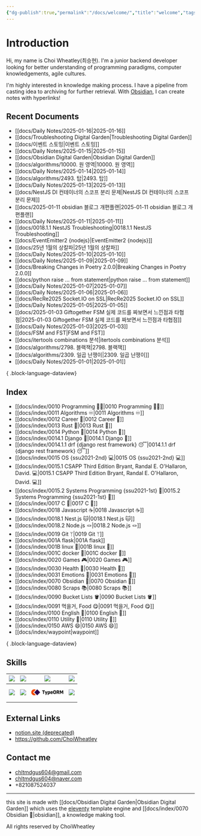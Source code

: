 ```yaml
---
{"dg-publish":true,"permalink":"/docs/welcome/","title":"welcome","tags":["readme","index","readme","index","gardenEntry","gardenEntry","gardenEntry","gardenEntry","gardenEntry","gardenEntry","gardenEntry","gardenEntry","gardenEntry"]}
---
```



# Introduction

Hi, my name is Choi Wheatley(최승현). I'm a junior backend developer looking for better understanding of programming paradigms, computer knowledgements, agile cultures.

I'm highly interested in knowledge making process. I have a pipeline from casting idea to archiving for further retrieval. With [Obsidian](https://obsidian.md), I can create notes with hyperlinks!

## Recent Documents

- [[docs/Daily Notes/2025-01-16\|2025-01-16]]
- [[docs/Troubleshooting Digital Garden\|Troubleshooting Digital Garden]]
- [[docs/이벤트 스토밍\|이벤트 스토밍]]
- [[docs/Daily Notes/2025-01-15\|2025-01-15]]
- [[docs/Obsidian Digital Garden\|Obsidian Digital Garden]]
- [[docs/algorithms/10000. 원 영역\|10000. 원 영역]]
- [[docs/Daily Notes/2025-01-14\|2025-01-14]]
- [[docs/algorithms/2493. 탑\|2493. 탑]]
- [[docs/Daily Notes/2025-01-13\|2025-01-13]]
- [[docs/NestJS DI 컨테이너의 스코프 분리 문제\|NestJS DI 컨테이너의 스코프 분리 문제]]
- [[docs/2025-01-11 obsidian 블로그 개편플랜\|2025-01-11 obsidian 블로그 개편플랜]]
- [[docs/Daily Notes/2025-01-11\|2025-01-11]]
- [[docs/0018.1.1 NestJS Troubleshooting\|0018.1.1 NestJS Troubleshooting]]
- [[docs/EventEmitter2 {nodejs}\|EventEmitter2 {nodejs}]]
- [[docs/25년 1월의 상칼파\|25년 1월의 상칼파]]
- [[docs/Daily Notes/2025-01-10\|2025-01-10]]
- [[docs/Daily Notes/2025-01-09\|2025-01-09]]
- [[docs/Breaking Changes in Poetry 2.0.0\|Breaking Changes in Poetry 2.0.0]]
- [[docs/python raise ... from statement\|python raise ... from statement]]
- [[docs/Daily Notes/2025-01-07\|2025-01-07]]
- [[docs/Daily Notes/2025-01-06\|2025-01-06]]
- [[docs/RecRe2025 Socket.IO on SSL\|RecRe2025 Socket.IO on SSL]]
- [[docs/Daily Notes/2025-01-05\|2025-01-05]]
- [[docs/2025-01-03 Giftogether FSM 실제 코드를 짜보면서 느낀점과 타협점\|2025-01-03 Giftogether FSM 실제 코드를 짜보면서 느낀점과 타협점]]
- [[docs/Daily Notes/2025-01-03\|2025-01-03]]
- [[docs/FSM and FST\|FSM and FST]]
- [[docs/itertools combinations 분석\|itertools combinations 분석]]
- [[docs/algorithms/2798. 블랙잭\|2798. 블랙잭]]
- [[docs/algorithms/2309. 일곱 난쟁이\|2309. 일곱 난쟁이]]
- [[docs/Daily Notes/2025-01-01\|2025-01-01]]

{ .block-language-dataview}

## Index

- [[docs/index/0010 Programming 👩‍💻\|0010 Programming 👩‍💻]]
- [[docs/index/0011 Algorithms ♾️\|0011 Algorithms ♾️]]
- [[docs/index/0012 Career 💼\|0012 Career 💼]]
- [[docs/index/0013 Rust 🦀\|0013 Rust 🦀]]
- [[docs/index/0014 Python 🐍\|0014 Python 🐍]]
- [[docs/index/0014.1 Django 🎈\|0014.1 Django 🎈]]
- [[docs/index/0014.1.1 drf {django rest framework} 😴\|0014.1.1 drf {django rest framework} 😴]]
- [[docs/index/0015 OS {ssu2021-2nd} 💻\|0015 OS {ssu2021-2nd} 💻]]
- [[docs/index/0015.1 CSAPP Third Edition Bryant, Randal E. O'Hallaron, David. 💻\|0015.1 CSAPP Third Edition Bryant, Randal E. O'Hallaron, David. 💻]]
- [[docs/index/0015.2 Systems Programming {ssu2021-1st} 🐼\|0015.2 Systems Programming {ssu2021-1st} 🐼]]
- [[docs/index/0017 C 🍎\|0017 C 🍎]]
- [[docs/index/0018 Javascript ☕️\|0018 Javascript ☕️]]
- [[docs/index/0018.1 Nest.js 🐱\|0018.1 Nest.js 🐱]]
- [[docs/index/0018.2 Node.js 🪢\|0018.2 Node.js 🪢]]
- [[docs/index/0019 Git ᛘ\|0019 Git ᛘ]]
- [[docs/index/001A flask\|001A flask]]
- [[docs/index/001B linux 🐧\|001B linux 🐧]]
- [[docs/index/001C docker 🐳\|001C docker 🐳]]
- [[docs/index/0020 Games 🎮\|0020 Games 🎮]]
- [[docs/index/0030 Health 💪\|0030 Health 💪]]
- [[docs/index/0031 Emotions 🤔\|0031 Emotions 🤔]]
- [[docs/index/0070 Obsidian 💎\|0070 Obsidian 💎]]
- [[docs/index/0080 Scraps 📚\|0080 Scraps 📚]]
- [[docs/index/0090 Bucket Lists 🪣\|0090 Bucket Lists 🪣]]
- [[docs/index/0091 먹을거, Food 😋\|0091 먹을거, Food 😋]]
- [[docs/index/0100 English 👻\|0100 English 👻]]
- [[docs/index/0110 Utility 🔧\|0110 Utility 🔧]]
- [[docs/index/0150 AWS 😄\|0150 AWS 😄]]
- [[docs/index/waypoint\|waypoint]]

{ .block-language-dataview}

## Skills

| <img src="https://img.shields.io/badge/TypeScript-007ACC?style=for-the-badge&logo=typescript&logoColor=white"> | <img src="https://img.shields.io/badge/C-00599C?style=for-the-badge&logo=c&logoColor=white"> |  <img src="https://img.shields.io/badge/C%2B%2B-00599C?style=for-the-badge&logo=c%2B%2B&logoColor=white"> |<img src="https://img.shields.io/badge/Python-FFD43B?style=for-the-badge&logo=python&logoColor=blue"> |  
|---|---|---|---|  
|<img src="https://img.shields.io/badge/nestjs-E0234E?style=for-the-badge&logo=nestjs&logoColor=white"> | <img src="https://img.shields.io/badge/Socket.io-010101?&style=for-the-badge&logo=Socket.io&logoColor=white"> | <img src="https://github.com/typeorm/typeorm/raw/master/resources/logo_big.png" style="height:40px;"> |<img src="https://img.shields.io/badge/Django-092E20?style=for-the-badge&logo=django&logoColor=green"> | 

## External Links

- [notion.site (deprecated)](https://choiwheatley.notion.site)
- <https://github.com/ChoiWheatley>

## Contact me

- chltmdgus604@gmail.com
- chltmdgus604@naver.com
- +821087524037

---

this site is made with [[docs/Obsidian Digital Garden\|Obsidian Digital Garden]] which uses the [eleventy](https://www.11ty.dev/) template engine and [[docs/index/0070 Obsidian 💎\|obsidian]], a knowledge making tool. 

All rights reserved by ChoiWheatley
